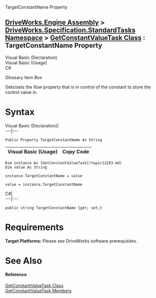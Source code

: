 TargetConstantName Property   
  
[DriveWorks.Engine Assembly](topic2156.md) > [DriveWorks.Specification.StandardTasks Namespace](topic11896.md) > [GetConstantValueTask Class](topic12283.md) : TargetConstantName Property  
---  
  
Visual Basic (Declaration)    
Visual Basic (Usage)    
C# 

Glossary Item Box

Gets/sets the flow property that is in control of the constant to store the control value in. 

# Syntax

Visual Basic (Declaration)|   
---|---  
      
    
    Public Property TargetConstantName As String  
  
Visual Basic (Usage)| Copy Code  
---|---  
      
    
    Dim instance As [GetConstantValueTask](topic12283.md)
    Dim value As String
     
    instance.TargetConstantName = value
     
    value = instance.TargetConstantName  
  
C#|   
---|---  
      
    
    public string TargetConstantName {get; set;}  
  
# Requirements

**Target Platforms:** Please see DriveWorks software prerequisites.

# See Also

#### Reference

[GetConstantValueTask Class](topic12283.md)   
[GetConstantValueTask Members](topic12284.md)


